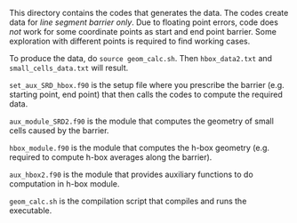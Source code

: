 This directory contains the codes that generates the data. The codes create data for *line segment barrier only*. Due to floating point errors, code does *not* work for some coordinate points as start and end point barrier. Some exploration with different points is required to find working cases.

To produce the data, do `source geom_calc.sh`. Then `hbox_data2.txt` and `small_cells_data.txt` will result.

`set_aux_SRD_hbox.f90` is the setup file where you prescribe the barrier (e.g. starting point, end point) that then calls the codes to compute the required data.

`aux_module_SRD2.f90` is the module that computes the geometry of small cells caused by the barrier.

`hbox_module.f90` is the module that computes the h-box geometry (e.g. required to compute h-box averages along the barrier).

`aux_hbox2.f90` is the module that provides auxiliary functions to do computation in h-box module.

`geom_calc.sh` is the compilation script that compiles and runs the executable.
